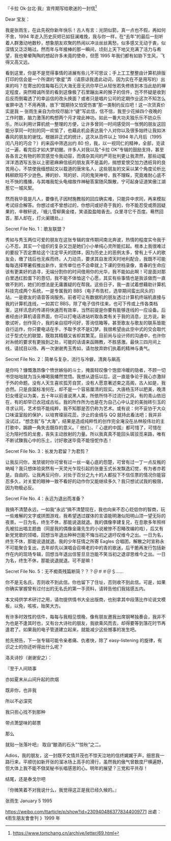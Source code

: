 『卡拉 Ok‧台北‧我』宣传期写给歌迷的一封信[^1]

Dear 宝友：

我是张雨生，在此先祝你新年快乐！古人有言：光阴似箭，真一点也不假，再如何不舍，1994 年走入历史灰烬已如狂澜难挽，我与你一样，在“去年”的最后一刻听着人群激动地数秒，想象朋友欢聚的热闹以冲淡丝丝离愁，似多感又无动于衷，似深情又泛泛略过。然而年与年接棒的那一瞬间，顷刻上天下地又充满了活力与希望，我也晕晕陶陶的想起许多未竟的使命，但愿 1995 年我们都有如胁下生风，飞得又高又远。

看到这里，你是不是觉得事情的进展有些儿不可思议；手上工工整整由计算机排版打印的信会是一个所谓的“歌星”弄（请原谅我遣此动词，因为实在不是用写的）出来的吗？在寄出的信每每石沉大海无音无讯你早已从轻怅若失修练到本当此劫的禅定程度，突然精诚所至的看到这像极了石里蹦出来的猴子的信件，岂不怀疑是收到后反而倒霉透了的幸运信的改头换面？或者只是唱片公司的定期作业这次不知怎么雀屏中选？不用再猜，放下“既期待又怕受伤害”那一类制约反应吧！这一次货真价实是我 ─ 张雨生亲自为你绞尽脑汁“键”写此信，信不信，我至少花掉四个夜晚的工作时数，脑力激荡的构想两个月才竣此神功。如此一番大功夫独乐乐不妨众乐乐，所以利用计算机统一整理的方便，让许多曾同一时间感受同一怅惘的朋友这回能分享同一时刻的同一欢愉了，也藉此机会表达我个人对你以及很多始终让我如沐春风的朋友的谢忱。根据非正式的统计，这次从百件以上 1994 年八月后（1995 闰八月的巧合？）的来函中筛选出约 80 份，我，以一视同仁的精神，全部，览读过一遍，看完后才如大梦初醒。许多人对我以及“卡拉 OK”专辑的鼓励支持，甚至各各言之有物的聆赏感觉令我动容，而偶杂其间的严苛批判更让我肃然，那些动辄洋洋洒洒写五张以上密密麻麻信纸的朋友真不是盖的，揣想爱恨交加力透纸背的良苦用心，不禁使我缅想起文以载道的唐宋名人，这些朋友的文采以某个角度论析比韩柳欧阳不少逊色。捧的妙、骂的好、问的鬼哭神号，我不理睬，究竟难耐心底不吐不快的搔播，与其嗤我鸵头龟缩故作神秘答案随风飘散，宁可起身证道笑傲江湖惹它一城风絮。

然而我毕竟是凡人，要像孔子因材施教般的回应确实难，只能异中求同，再来模拟考试综合解答。你想过或不曾想过的，你想问或好奇于我的，你不能忍受或质因疑果的，辛稼轩说，『蛾儿雪柳黄金缕，笑语盈盈暗香去。众里寻它千百度。蓦然回首，那人却在，灯火阑珊处。』

Secret File No. 1：歌友联盟？

秀如与秀玉两位可爱的朋友在这张专辑的宣传期间南北奔波，热情的程度实令我于心不忍，其实一个组织的复杂又岂是她们小小单纯心灵所能扛起。根本上我很难过的要投下否定票给这个注定早夭的团体，因为历史上的恶例太多，曾有上千人的歌友会，缴了钱后也无疾而终。人力动员，要求其自发须天时地利配合，我既不可能每每选择寒暑假推出新作，宣传单位也不会牵就上下课的空档录像，青春的生命应该有更美好的追寻，无端分割你的时间借用你的光华，我不能如此啊！可是面对那白里透红脸蛋下的恳切，我不能不体恤这个心愿，其实有些事情也是我该做而一直做不到的，她们的想法是无庸置疑的在帮我。这些日子，我一直试着想藉助计算机科技完成两个系统，一是专属我的 BBS（电子布告栏，选举期间蛮出风头的）站，一是歌友的语音答询服务。前者可让有数据机的朋友透过计算机终端机直接与我的计算机连线，一如其它 BBS，除了电子信件往来，也可下传或上传各类档案，这样讯息的传递将快速而有效率，当然前提是你要有能够连线的一应设备。后者经由计算机语音界面，你可以打电话进站听取各类有关于我的消息，比方说，新歌试听，创作简介，我的亲自招呼问好，答询信箱等，甚至歌友与歌友的联系皆能自行运作，你只要电话在手，予取予求不是幻梦。我很希望由此空中式的交会取代过于型式化的联盟，既取其精髓又省却其繁芜。目前尚与设计师的沟通中，也许你对糸统的要求有更独到之处，可能的话请来函赐教，不胜感激。最快三四月间上线，请拭目以待。再一次谢谢秀玉秀如，请勿放弃妳们执着的精神与勇气。

Secret File No. 2：简单与复杂，流行与冷僻，清爽与飙高

是你吗？慷慨激昂像个愤世嫉俗的斗士，掩面轻叹像个饱尝冷暖的隐者，不顾一切书空咄咄就为当头棒喝我幡然觉悟。我想从退伍以后，这一直是争论于我心亦激辩于外的命题。没有人天生喜欢孤芳自赏，没有人愿意著述束之高阁，古人如是，我亦然。只是良窳标准何在，却不是一个容易厘清的现实。大唐杨玉环以肥美，晚清妇女缠足以为美，五十年以前谁说黑人美，所依所恃不过流行之风，有的青山依旧在，有的却早已衣冠成古坵。我的所作所为也是在为自己心中认定的美抛砖引玉的寻求认同，艺术倘不能纯粹，我不知那是否仍称为艺术。或有说：何不妥协于大众口味温室般的保护，以培育璨丽花蕊，汐止的金绸与 QQ 就持此看法吧；我并非没试过，“想念我”与“大海”，结果是造成纯粹性的创作完全淹没在丛林般伟壮的主打歌中，跼蹐一角失去既存的意义。『 他们』、『 心底的中国』都可惜了，可惜在沦为陪衬性的龙套，丧失主动放射的力量。所以我真真不能回头斑驳觅来路，唯有不断试鍊我心中的乐土，讨好歌迷毕竟不能忸怩作态！

Secret File No. 3：长发为君留？为君剪？

让我反问你，发禁彼时你可曾有过一丝一毫心底的怨楚，可曾有过一丁一点反叛的吶喊？我只想体验突然有一天灵光乍现引起的张曼玉式长发飘逸幻觉，有为者亦若是。自由的。让我再反问你，对处于百分之九十的人都投下不信任票的情况你能容忍多久，对关爱的眼神一致不看好的动作你又能继续多久？我只想试试我的极限，因为物极必反。

Secret File No. 4：永远为退出而准备？

我搞不清楚永远，一如我“永远”搞不清楚现在，我也向来不忍心贬低你的智商，玩一些难解的文字或拼图游戏，我希望透过媒体的言语能明澈似阳明山顶一望无际的夜景。一日为名，终生不休，那能说退就退。我的偶像李建复兄，在息歌多年照样先被拉出唱主题曲（同是我的偶像金庸先生的小说被惨不忍睹改编的戏），后又有新党党歌的领唱，回想当年退出种种岂能不悔当初之退吁叹维今之出。一日为名，终生不休，那能说退就退。我的少年狂情之所寄 Eagles 合唱团，解散之时宣称永不可能聚合复出，去年却先以演唱会召唤老的中的青的歌迷，后干脆再发行包括新作在内的现场专辑，回想当年退出信誓旦旦岂能不笑当初之退谬思维今之出。一日为名，终生不休，那能说退就退。可不是嘛！

Secret File No. 5：无不痴斋残篇断简？？？＠＃＃＠＄……

你不是无名氏，否则收不到此信。你也留下了住址，否则收不到此信。可是，如果你确实掌握曾有过付出的无名氏的第一手资料，请转告他们我铭感五内。

本文纯供学术研讨之用，请勿提供情书大全出版商，也别拿其中段落比作论说文模板，以免，咳咳，贻笑大方。

有许多时效性的信件，每每与我相见恨晚，像有朋友邀我出席钢琴独奏会，我非不为也是不逢其时也，又有台大诗社的朋友，我欲乘风而去，却得要等到落花时节再逢君了。如果我的电子管道建立起来，就能减少这些憾事的发生吧。

抢先预告，下一张专辑可能令亲者痛、仇者快，除了 easy-listening 的旋律，有识之士的你还听得出什么呢？

洛夫诗抄（谢谢安之）：

『至于人间琐事

亦如夏末从山间升起的炊烟

既非你，也非我

所以不必深究

我只担心找不到那种

带点萧瑟味的邮票

那么

就贴一张落叶吧』 取自“酿酒的石头”“惊秋”之二。

Adios，我的朋友，这一封既不文情并茂也不惊天泣地的信终娓娓于声，细思我一路行来，平顺彷如新开张的溜冰场上高手的滑行，虽然我的傲气曾数度尸横遍野，但大体上我不能不傚吴秘书长唱感恩的心。明年的展望？三党和平共存！

结尾，还是泰戈尔吧

『你微笑着不对我说什么，我觉得这正是我已经久候的。』

张雨生 January 5 1995

[^1]: https://www.tomchang.cn/archive/letter/69.html

https://weibo.com/ttarticle/p/show?id=2309404863778344009771 出處：《雨生朋友會會刊 ​》1999 年 ​​​​​​​
